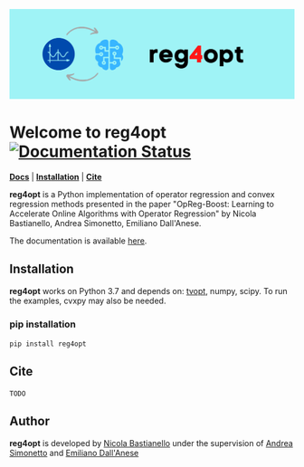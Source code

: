 ![banner](https://github.com/nicola-bastianello/reg4opt/blob/main/images/reg4opt%201900x600.png)

# Welcome to **reg4opt** [![Documentation Status](https://readthedocs.org/projects/reg4opt/badge/?version=latest)](https://reg4opt.readthedocs.io/en/latest/?badge=latest)
[**Docs**](https://reg4opt.readthedocs.io/en/latest/)
| [**Installation**](#installation)
| [**Cite**](#cite)


**reg4opt** is a Python implementation of operator regression and convex regression methods presented in the paper "OpReg-Boost: Learning to Accelerate Online Algorithms with Operator Regression" by Nicola Bastianello, Andrea Simonetto, Emiliano Dall'Anese.

The documentation is available [here](https://reg4opt.readthedocs.io/en/latest/).
 

## Installation
**reg4opt** works on Python 3.7 and depends on: [tvopt](https://github.com/nicola-bastianello/tvopt), numpy, scipy. To run the examples, cvxpy may also be needed.

### pip installation
```
pip install reg4opt
```

## Cite

```
TODO

```

## Author
**reg4opt** is developed by
[Nicola Bastianello](https://nicola-bastianello.it) under the supervision of [Andrea Simonetto](https://sites.google.com/site/andreasimonettopersonalwebsite/home) and [Emiliano Dall'Anese](https://www.colorado.edu/faculty/dallanese/)
